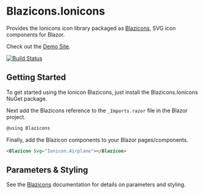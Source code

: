 # Blazicons.Ionicons
Provides the Ionicons icon library packaged as [Blazicons](https://github.com/kyleherzog/Blazicons), SVG icon components for Blazor.

Check out the [Demo Site](http://blazicons.com).

[![Build Status](https://dev.azure.com/kyleherzog/Blazicons/_apis/build/status/Blazicons.Ionicons?branchName=main)](https://dev.azure.com/kyleherzog/Blazicons/_build/latest?definitionId=21&branchName=main)

## Getting Started
To get started using the Ionicon Blazicons, just install the Blazicons.Ionicons NuGet package.

Next add the Blazicons reference to the `_Imports.razor` file in the Blazor project.

```csharp
@using Blazicons
```

Finally, add the Blazicon components to your Blazor pages/components.
```html
<Blazicon Svg="Ionicon.Airplane"></Blazicon>
```

## Parameters & Styling
See the [Blazicons](https://github.com/kyleherzog/Blazicons) documentation for details on parameters and styling.